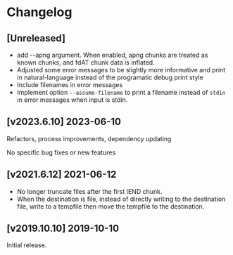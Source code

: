 # Changelog

## [Unreleased]
* add --apng argument.
  When enabled, apng chunks are treated as known chunks, and fdAT chunk data is inflated.
* Adjusted some error messages to be slightly more informative
  and print in natural-language instead of the programatic debug print style
* Include filenames in error messages
* Implement option `--assume-filename` to print a filename instead of `stdin`
  in error messages when input is stdin.

## [v2023.6.10] 2023-06-10
Refactors, process improvements, dependency updating

No specific bug fixes or new features

## [v2021.6.12] 2021-06-12
* No longer truncate files after the first IEND chunk.
* When the destination is file, instead of directly writing to the destination file, write to a
  tempfile then move the tempfile to the destination.

## [v2019.10.10] 2019-10-10
Initial release.
